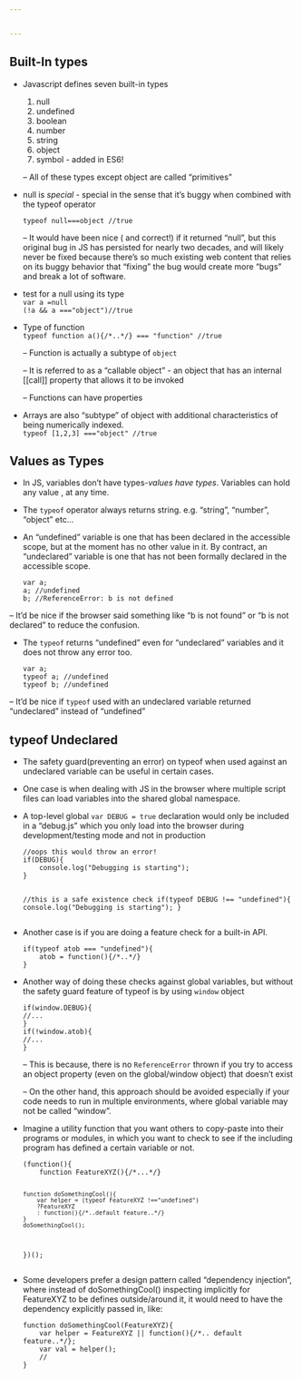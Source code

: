 ```yaml
---


---
```


<h2 id="built-in-types"><strong>Built-In types</strong></h2>
<ul>
<li>
<p>Javascript defines seven built-in types</p>
<ol>
<li>null</li>
<li>undefined</li>
<li>boolean</li>
<li>number</li>
<li>string</li>
<li>object</li>
<li>symbol - added in ES6!</li>
</ol>
<p>– All of these types except object are called “primitives”</p>
</li>
<li>
<p>null is <em>special</em> - special in the sense that it’s buggy when combined with the typeof operator</p>
<p><code>typeof null===object //true</code></p>
<p>– It would have been nice ( and correct!) if it returned “null”, but this original bug in JS has persisted for nearly two decades, and will likely never be fixed because there’s so much existing web content that relies on its buggy behavior that “fixing” the bug would create more “bugs” and break a lot of software.</p>
</li>
<li>
<p>test for a null using its type<br>
<code>var a =null</code><br>
<code>(!a &amp;&amp; a ==="object")//true</code></p>
</li>
<li>
<p>Type of function<br>
<code>typeof function a(){/*..*/} === "function" //true</code></p>
<p>–	Function is actually a subtype of <code>object</code></p>
<p>–	It is referred to as a “callable object” - an object that has an 			internal [[call]] property that allows it to be invoked</p>
<p>–	Functions can have properties</p>
</li>
<li>
<p>Arrays are also “subtype” of object with additional characteristics of being numerically indexed.<br>
<code>typeof [1,2,3] ==="object" //true</code></p>
</li>
</ul>
<h2 id="values-as-types"><strong>Values as Types</strong></h2>
<ul>
<li>
<p>In JS, variables don’t have types-<em>values have types</em>. Variables can hold any value , at any time.</p>
</li>
<li>
<p>The <code>typeof</code> operator always returns string. e.g. “string”, “number”, “object” etc…</p>
</li>
<li>
<p>An “undefined” variable  is one that has been declared in the accessible scope, but at the moment has no other value in it. By contract, an “undeclared” variable is one that has not been formally declared in the accessible scope.</p>
<pre><code>var a;
a; //undefined
b; //ReferenceError: b is not defined
</code></pre>
</li>
</ul>
<p>–  It’d be nice if the browser said something like “b is not found” or “b is not declared” to reduce the confusion.</p>
<ul>
<li>The <code>typeof</code> returns “undefined” even for “undeclared” variables and it does not throw any error too.<pre><code>var a;
typeof a; //undefined
typeof b; //undefined
</code></pre>
</li>
</ul>
<p>– It’d be nice if <code>typeof</code> used with an undeclared variable returned “undeclared” instead of “undefined”</p>
<h2 id="typeof-undeclared"><strong>typeof Undeclared</strong></h2>
<ul>
<li>
<p>The safety guard(preventing an error) on typeof when used against an undeclared variable can be useful in certain cases.</p>
</li>
<li>
<p>One case is when dealing with JS in the browser where multiple script files can load variables into the shared global namespace.</p>
</li>
<li>
<p>A top-level global <code>var DEBUG = true</code> declaration would only be included in a “debug.js” which you only load into the browser during development/testing mode and not in production</p>
<pre><code>//oops this would throw an error!
if(DEBUG){
	console.log("Debugging is starting");
}

//this is  a safe existence check
if(typeof DEBUG !== "undefined"){
	console.log("Debugging is starting");
}
</code></pre>
</li>
<li>
<p>Another case is if you are doing a feature check for a built-in API.</p>
<pre><code>if(typeof atob === "undefined"){
	atob = function(){/*..*/}
}
</code></pre>
</li>
<li>
<p>Another way of doing these checks against global variables, but without the safety guard feature of typeof  is by using <code>window</code> object</p>
<pre><code>if(window.DEBUG){
//...
}
if(!window.atob){
//...
}
</code></pre>
<p>– This is because, there is no <code>ReferenceError</code> thrown if you try to access an object property (even on the global/window object) that doesn’t exist</p>
<p>– On the other hand, this approach should be avoided especially if your code needs to run in multiple environments, where global variable may not be called “window”.</p>
</li>
<li>
<p>Imagine a utility function that you want others to copy-paste into their programs or modules, in which you want to check to see if the including program has defined a certain variable or not.</p>
<pre><code>(function(){
	function FeatureXYZ(){/*...*/}
	
	function doSomethingCool(){
		var helper = (typeof FeatureXYZ !=="undefined")
		?FeatureXYZ
		: function(){/*..default feature..*/}
	}
	doSomethingCool();
})();
</code></pre>
</li>
<li>
<p>Some developers prefer a design pattern called “dependency injection”,  where instead of doSomethingCool() inspecting implicitly for FeatureXYZ to be defines outside/around it, it would need to have the dependency explicitly passed in, like:</p>
<pre><code>function doSomethingCool(FeatureXYZ){
	var helper = FeatureXYZ || function(){/*.. default feature..*/};
	var val = helper();
	//
}
</code></pre>
</li>
</ul>

